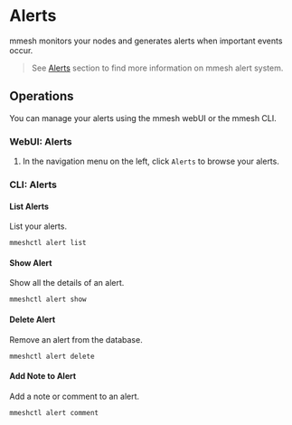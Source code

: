 # Alerts

mmesh monitors your nodes and generates alerts when important events occur.

> See [Alerts](/platform/monitoring/alerts) section to find more information on mmesh alert system.

## Operations

You can manage your alerts using the mmesh webUI or the mmesh CLI.

### WebUI: Alerts

1. In the navigation menu on the left, click `Alerts` to browse your alerts.

### CLI: Alerts

#### List Alerts

List your alerts.

```shell
mmeshctl alert list
```

#### Show Alert

Show all the details of an alert.

```shell
mmeshctl alert show
```

#### Delete Alert

Remove an alert from the database.

```shell
mmeshctl alert delete
```

#### Add Note to Alert

Add a note or comment to an alert.

```shell
mmeshctl alert comment
```
